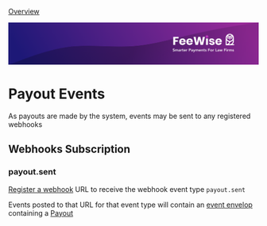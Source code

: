 [ Overview](./README.md)

![plot](./images/linkedin.png)


# Payout Events

As payouts are made by the system, events may be sent to any registered webhooks


## Webhooks Subscription

### payout.sent 

[Register a webhook](../../reference/partner-openapispec.yaml/paths/~1api~1v3~1partner~1webhooks/post) URL to 
receive the webhook event type `payout.sent`

Events posted to that URL for that event type will contain an 
[event envelop](../../reference/partner-openapispec.yaml/components/schemas/WebhookEvent) containing a 
[Payout](../../reference/partner-openapispec.yaml/components/schemas/Payout) 


